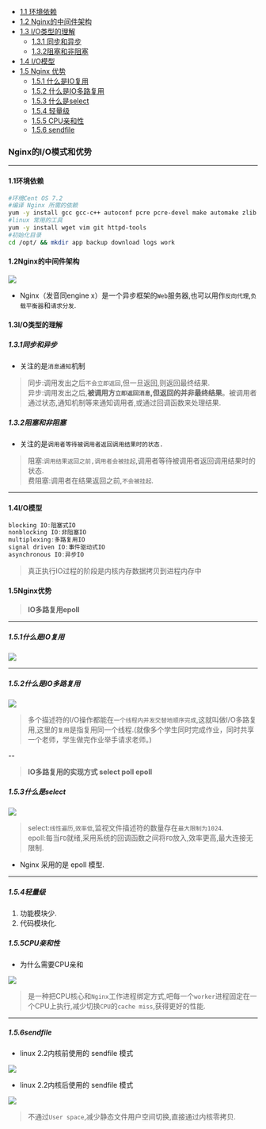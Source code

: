  
+ [1.1 环境依赖](#1.1环境依赖)
+ [1.2 Nginx的中间件架构](#1.2Nginx的中间件架构)
+ [1.3 I/O类型的理解](#1.3I/O类型的理解)
	+ [1.3.1 同步和异步](#1.3.1同步和异步)
	+ [1.3.2阻塞和非阻塞](#1.3.2阻塞和非阻塞)
+ [1.4 I/O模型](#1.4I/O模型)
+ [1.5 Nginx 优势](#1.5Nginx优势)
	+ [1.5.1 什么是IO复用](#1.5.1什么是IO复用)
	+ [1.5.2 什么是IO多路复用](#1.5.2什么是IO多路复用)
	+ [1.5.3 什么是select](#1.5.3什么是select)
	+ [1.5.4 轻量级](#1.5.4轻量级)
	+ [1.5.5 CPU亲和性](#1.5.5CPU亲和性)
	+ [1.5.6 sendfile](#1.5.6sendfile)

	
### Nginx的I/O模式和优势

--------------------------------------

#### 1.1环境依赖
```bash
#环境Cent OS 7.2
#编译 Nginx 所需的依赖
yum -y install gcc gcc-c++ autoconf pcre pcre-devel make automake zlib zlib-devel openssl openssl-devel
#linux 常用的工具
yum -y install wget vim git httpd-tools
#初始化目录
cd /opt/ && mkdir app backup download logs work
```
#### 1.2Nginx的中间件架构
![][中间件架构图]  

* Nginx（发音同engine x）是一个异步框架的`Web`服务器,也可以用作`反向代理`,`负载平衡器`和`请求分发`.

#### 1.3I/O类型的理解
##### 1.3.1同步和异步
* 关注的是`消息通知`机制  

>同步:调用发出之后`不会立即返回`,但一旦返回,则返回最终结果.  
>异步:调用发出之后,**被调用方`立即返回消息`,但返回的并非最终结果**。被调用者通过状态,通知机制等来通知调用者,或通过回调函数来处理结果.

##### 1.3.2阻塞和非阻塞
* 关注的是`调用者等待被调用者返回调用结果时的状态.`

> 阻塞:`调用结果返回之前,调用者会被挂起`,调用者等待被调用者返回调用结果时的状态.    
> 费阻塞:调用者在结果返回之前,`不会被挂起`.  

---
#### 1.4I/O模型
```C
blocking IO:阻塞式IO
nonblocking IO:非阻塞IO
multiplexing:多路复用IO
signal driven IO:事件驱动式IO
asynchronous IO:异步IO
```
>真正执行IO过程的阶段是内核内存数据拷贝到进程内存中



#### 1.5Nginx优势

>**IO多路复用epoll**  

---
##### 1.5.1什么是IO复用  
 ![][IO复用]

---
##### 1.5.2什么是IO多路复用 
![][IO多路复用图]
> 多个描述符的I/O操作都能在`一个线程内并发交替地顺序完成`,这就叫做I/O多路复用,这里的`复用`是指复用同一个线程.(就像多个学生同时完成作业，同时共享一个老师，学生做完作业举手请求老师。)

--

> **IO多路复用的实现方式 select poll epoll**

##### 1.5.3什么是select
![][select模型图]

>select:`线性遍历`,`效率低`,监视文件描述符的数量存在`最大限制为1024`.  
>epoll:每当`FD`就绪,采用系统的回调函数之间将`FD`放入,效率更高,最大连接无限制.  

* Nginx 采用的是 epoll 模型.

---
##### 1.5.4轻量级
1. 功能模块少.
2. 代码模块化. 

##### 1.5.5CPU亲和性
* 为什么需要CPU亲和  

![][CPU亲和性图]
>是一种把CPU核心和`Nginx`工作进程绑定方式,吧每一个`worker`进程固定在一个CPU上执行,减少切换`CPU`的`cache miss`,获得更好的性能.

---
##### 1.5.6sendfile
* linux 2.2内核前使用的 sendfile 模式

![][sendfile2.2-图]

* linux 2.2内核后使用的 sendfile 模式

![][sendfile2.2+图]

>不通过`User space`,减少静态文件用户空间切换,直接通过内核零拷贝.








[中间件架构图]:../01-nginx中间件/中间件架构.png
[IO复用]:../01-nginx中间件/IO复用.png
[IO多路复用图]:../01-nginx中间件/IO多路复用.jpg
[select模型图]:../01-nginx中间件/seletc模型.png
[CPU亲和性图]:../01-nginx中间件/CPU亲和性.png
[sendfile2.2-图]:../01-nginx中间件/2.2-sendfile.png
[sendfile2.2+图]:../01-nginx中间件/2.2+sendfile.png